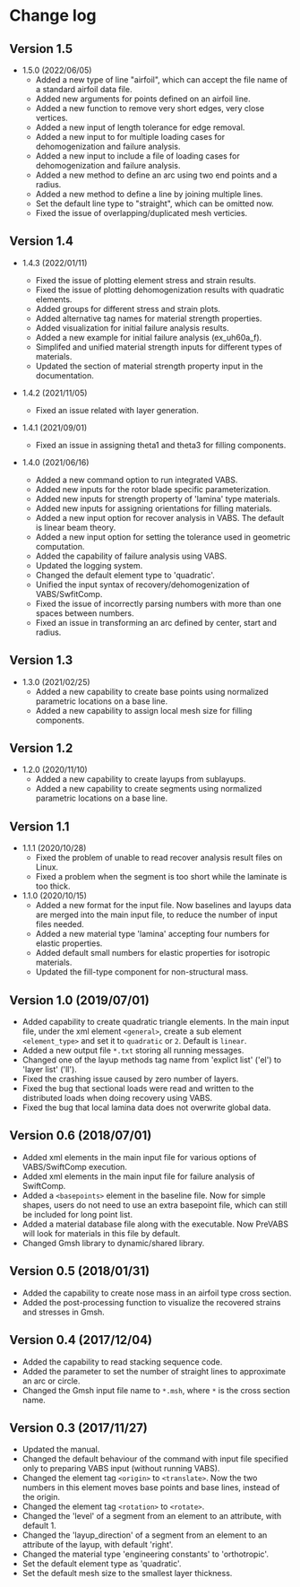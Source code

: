 # Change log

## Version 1.5

- 1.5.0 (2022/06/05)
  - Added a new type of line "airfoil", which can accept the file name of a standard airfoil data file.
  - Added new arguments for points defined on an airfoil line.
  - Added a new function to remove very short edges, very close vertices.
  - Added a new input of length tolerance for edge removal.
  - Added a new input to for multiple loading cases for dehomogenization and failure analysis.
  - Added a new input to include a file of loading cases for dehomogenization and failure analysis.
  - Added a new method to define an arc using two end points and a radius.
  - Added a new method to define a line by joining multiple lines.
  - Set the default line type to "straight", which can be omitted now.
  - Fixed the issue of overlapping/duplicated mesh verticies.

## Version 1.4

- 1.4.3 (2022/01/11)
  - Fixed the issue of plotting element stress and strain results.
  - Fixed the issue of plotting dehomogenization results with quadratic elements.
  - Added groups for different stress and strain plots.
  - Added alternative tag names for material strength properties.
  - Added visualization for initial failure analysis results.
  - Added a new example for initial failure analysis (ex_uh60a_f).
  - Simplifed and unified material strength inputs for different types of materials.
  - Updated the section of material strength property input in the documentation.

- 1.4.2 (2021/11/05)
  - Fixed an issue related with layer generation.

- 1.4.1 (2021/09/01)
  - Fixed an issue in assigning theta1 and theta3 for filling components.

- 1.4.0 (2021/06/16)
  - Added a new command option to run integrated VABS.
  - Added new inputs for the rotor blade specific parameterization.
  - Added new inputs for strength property of 'lamina' type materials.
  - Added new inputs for assigning orientations for filling materials.
  - Added a new input option for recover analysis in VABS. The default is linear beam theory.
  - Added a new input option for setting the tolerance used in geometric computation.
  - Added the capability of failure analysis using VABS.
  - Updated the logging system.
  - Changed the default element type to 'quadratic'.
  - Unified the input syntax of recovery/dehomogenization of VABS/SwfitComp.
  - Fixed the issue of incorrectly parsing numbers with more than one spaces between numbers.
  - Fixed an issue in transforming an arc defined by center, start and radius.

## Version 1.3

- 1.3.0 (2021/02/25)
  - Added a new capability to create base points using normalized parametric locations on a base line.
  - Added a new capability to assign local mesh size for filling components.

## Version 1.2

- 1.2.0 (2020/11/10)
  - Added a new capability to create layups from sublayups.
  - Added a new capability to create segments using normalized parametric locations on a base line.

## Version 1.1

- 1.1.1 (2020/10/28)
  - Fixed the problem of unable to read recover analysis result files on Linux.
  - Fixed a problem when the segment is too short while the laminate is too thick.
- 1.1.0 (2020/10/15)
  - Added a new format for the input file. Now baselines and layups data are merged into the main input file, to reduce the number of input files needed.
  - Added a new material type 'lamina' accepting four numbers for elastic properties.
  - Added default small numbers for elastic properties for isotropic materials.
  - Updated the fill-type component for non-structural mass.

## Version 1.0 (2019/07/01)

- Added capability to create quadratic triangle elements. In the main input file, under the xml element `<general>`, create a sub element `<element_type>` and set it to `quadratic` or `2`. Default is `linear`.
- Added a new output file `*.txt` storing all running messages.
- Changed one of the layup methods tag name from 'explict list' ('el') to 'layer list' ('ll').
- Fixed the crashing issue caused by zero number of layers.
- Fixed the bug that sectional loads were read and written to the distributed loads when doing recovery using VABS.
- Fixed the bug that local lamina data does not overwrite global data.

## Version 0.6 (2018/07/01)

- Added xml elements in the main input file for various options of VABS/SwiftComp execution.
- Added xml elements in the main input file for failure analysis of SwiftComp.
- Added a `<basepoints>` element in the baseline file. Now for simple shapes, users do not need to use an extra basepoint file, which can still be included for long point list.
- Added a material database file along with the executable. Now PreVABS will look for materials in this file by default.
- Changed Gmsh library to dynamic/shared library.

## Version 0.5 (2018/01/31)

- Added the capability to create nose mass in an airfoil type cross section.
- Added the post-processing function to visualize the recovered strains and stresses in Gmsh.

## Version 0.4 (2017/12/04)

- Added the capability to read stacking sequence code.
- Added the parameter to set the number of straight lines to approximate an arc or circle.
- Changed the Gmsh input file name to `*.msh`, where `*` is the cross section name.

## Version 0.3 (2017/11/27)

- Updated the manual.
- Changed the default behaviour of the command with input file specified only to preparing VABS input (without running VABS).
- Changed the element tag `<origin>` to `<translate>`. Now the two numbers in this element moves base points and base lines, instead of the origin.
- Changed the element tag `<rotation>` to `<rotate>`.
- Changed the 'level' of a segment from an element to an attribute, with default 1.
- Changed the 'layup_direction' of a segment from an element to an attribute of the layup, with default 'right'.
- Changed the material type 'engineering constants' to 'orthotropic'.
- Set the default element type as 'quadratic'.
- Set the default mesh size to the smallest layer thickness.


